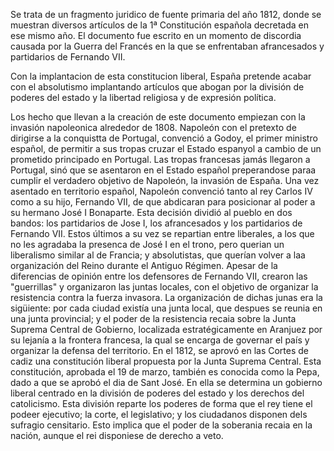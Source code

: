 Se trata de un fragmento juridico de fuente primaria del año 1812, donde se muestran diversos artículos de la 1ª Constitución española decretada en ese mismo año. El documento fue escrito en un momento de discordia causada por la Guerra del Francés en la que se enfrentaban afrancesados y partidarios de Fernando VII. 

Con la implantacion de esta constitucion liberal, España pretende acabar con el absolutismo implantando artículos que abogan por la división de poderes del estado y la libertad religiosa y de expresión política. 

Los hecho que llevan a la creación de este documento empiezan con la invasión napoleonica alrededor de 1808. Napoleón con el pretexto de dirigirse a la conquistta de Portugal, convenció a Godoy, el primer ministro español, de permitir a sus tropas cruzar el Estado espanyol a cambio de un prometido principado en Portugal. Las tropas francesas jamás llegaron a Portugal, sinó que se asentaron en el Estado español preperandose paraa cumplir el verdadero objetivo de Napoleón, la invasión de España. 
Una vez asentado en territorio español, Napoleón convenció tanto al rey Carlos IV como a su hijo, Fernando VII, de que abdicaran para posicionar al poder a su hermano José I Bonaparte. Esta decisión dividió al pueblo en dos bandos: los partidarios de Jose I, los afrancesados y los partidarios de Fernando VII. Estos  últimos a su vez se repartian entre liberales, a los que no les agradaba la presenca de José I en el trono, pero querian un liberalismo similar al de Francia; y absolutistas, que querían volver a laa organización del Reino durante el Antiguo Régimen. Apesar de la diferencias de opinión entre los defensores de Fernando VII, crearon las "guerrillas" y organizaron las juntas locales, con el objetivo de organizar la resistencia contra la fuerza invasora. La organización de dichas junas era la sigüiente: por cada ciudad existía una junta local, que despues se reunia en una junta provincial; y el poder de la resistencia recaia sobre la Junta Suprema Central de Gobierno, localizada estratégicamente en Aranjuez por su lejanía a la frontera francesa, la qual se encarga de governar el país y organizar la defensa del territorio. 
En el 1812, se aprovó en las Cortes de cadiz una constitución liberal propuesta por la Junta Suprema Central. Esta constitución, aprobada el 19 de marzo, también es conocida como la Pepa, dado a que se aprobó el dia de Sant José. En ella se determina un gobierno liberal centrado en la división de poderes del estado y los derechos del catolicismo. Esta división reparte los poderes de forma que el rey tiene el podeer ejecutivo; la corte, el legislativo; y los ciudadanos disponen dels sufragio censitario. Esto implica que el poder de la soberania recaia en la nación, aunque el rei disponiese de derecho a veto.
